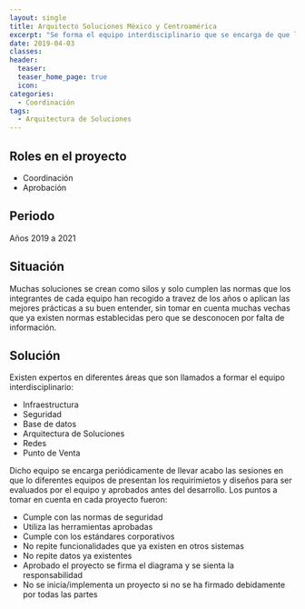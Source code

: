 ```yaml
---
layout: single
title: Arquitecto Soluciones México y Centroamérica
excerpt: "Se forma el equipo interdisciplinario que se encarga de que las nuevas soluciones seán integradas a las soluciones existentes y que cumplan los estándades y normas de seguridad."
date: 2019-04-03
classes: 
header: 
  teaser: 
  teaser_home_page: true
  icon: 
categories:
  - Coordinación
tags:  
  - Arquitectura de Soluciones
---
```


## Roles en el proyecto

- Coordinación
- Aprobación

## Periodo

Años 2019 a 2021

## Situación

Muchas soluciones se crean como silos y solo cumplen las normas que los integrantes de cada equipo han recogido a travez de los años o aplican las mejores prácticas a su buen entender, sin tomar en cuenta muchas vechas que ya existen normas establecidas pero que se desconocen por falta de información.

## Solución

Existen expertos en diferentes áreas que son llamados a formar el equipo interdisciplinario:

- Infraestructura
- Seguridad
- Base de datos
- Arquitectura de Soluciones
- Redes
- Punto de Venta

Dicho equipo se encarga periódicamente de llevar acabo las sesiones en que lo diferentes equipos de presentan los requirimietos y diseños para ser evaluados por el equipo y aprobados antes del desarrollo. Los puntos a tomar en cuenta en cada proyecto fueron:

- Cumple con las normas de seguridad
- Utiliza las herramientas aprobadas
- Cumple con los estándares corporativos
- No repite funcionalidades que ya existen en otros sistemas
- No repite datos ya existentes
- Aprobado el proyecto se firma el diagrama y se sienta la responsabilidad
- No se inicia/implementa un proyecto si no se ha firmado debidamente por todas las partes
  